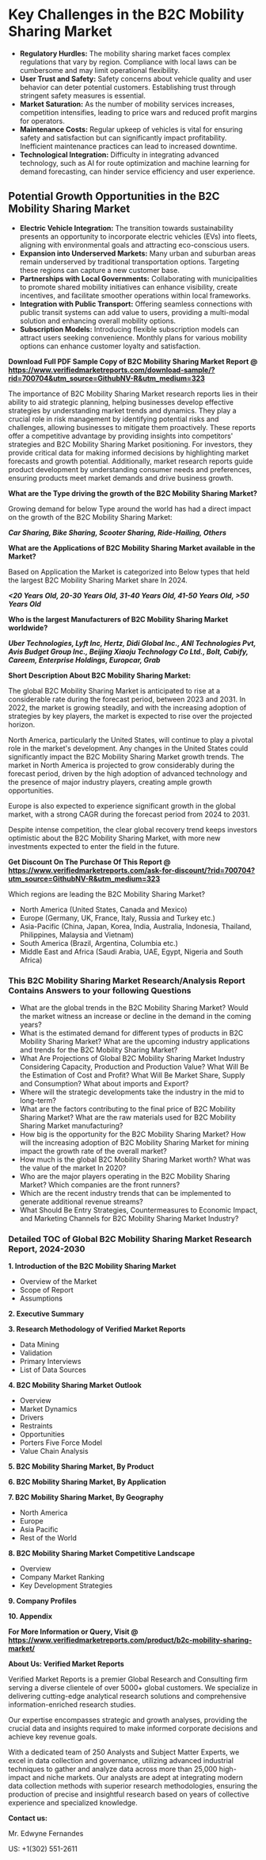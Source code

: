 <p class="">    <h1>Key Challenges in the B2C Mobility Sharing Market</h1>    <ul>        <li>            <strong>Regulatory Hurdles:</strong>             The mobility sharing market faces complex regulations that vary by region. Compliance with local laws can be cumbersome and may limit operational flexibility.        </li>        <li>            <strong>User Trust and Safety:</strong>             Safety concerns about vehicle quality and user behavior can deter potential customers. Establishing trust through stringent safety measures is essential.        </li>        <li>            <strong>Market Saturation:</strong>             As the number of mobility services increases, competition intensifies, leading to price wars and reduced profit margins for operators.        </li>        <li>            <strong>Maintenance Costs:</strong>             Regular upkeep of vehicles is vital for ensuring safety and satisfaction but can significantly impact profitability. Inefficient maintenance practices can lead to increased downtime.        </li>        <li>            <strong>Technological Integration:</strong>             Difficulty in integrating advanced technology, such as AI for route optimization and machine learning for demand forecasting, can hinder service efficiency and user experience.        </li>    </ul>    <h2>Potential Growth Opportunities in the B2C Mobility Sharing Market</h1>    <ul>        <li>            <strong>Electric Vehicle Integration:</strong>             The transition towards sustainability presents an opportunity to incorporate electric vehicles (EVs) into fleets, aligning with environmental goals and attracting eco-conscious users.        </li>        <li>            <strong>Expansion into Underserved Markets:</strong>             Many urban and suburban areas remain underserved by traditional transportation options. Targeting these regions can capture a new customer base.        </li>        <li>            <strong>Partnerships with Local Governments:</strong>             Collaborating with municipalities to promote shared mobility initiatives can enhance visibility, create incentives, and facilitate smoother operations within local frameworks.        </li>        <li>            <strong>Integration with Public Transport:</strong>             Offering seamless connections with public transit systems can add value to users, providing a multi-modal solution and enhancing overall mobility options.        </li>        <li>            <strong>Subscription Models:</strong>             Introducing flexible subscription models can attract users seeking convenience. Monthly plans for various mobility options can enhance customer loyalty and satisfaction.        </li>    </ul></p><p class=""><strong>Download Full PDF Sample Copy of B2C Mobility Sharing Market Report @ <a href="https://www.verifiedmarketreports.com/download-sample/?rid=700704&utm_source=GithubNV-R&utm_medium=323" target="_blank">https://www.verifiedmarketreports.com/download-sample/?rid=700704&utm_source=GithubNV-R&utm_medium=323</a></strong></p><p>The importance of&nbsp;B2C Mobility Sharing Market research reports lies in their ability to aid strategic planning, helping businesses develop effective strategies by understanding market trends and dynamics. They play a crucial role in risk management by identifying potential risks and challenges, allowing businesses to mitigate them proactively. These reports offer a competitive advantage by providing insights into competitors' strategies and B2C Mobility Sharing Market positioning. For investors, they provide critical data for making informed decisions by highlighting market forecasts and growth potential. Additionally, market research reports guide product development by understanding consumer needs and preferences, ensuring products meet market demands and drive business growth.</p><p><strong>What are the&nbsp;Type driving the growth of the B2C Mobility Sharing Market?</strong></p><p id="" class="">Growing demand for below Type around the world has had a direct impact on the growth of the B2C Mobility Sharing Market:</p><p class=""><em><strong>Car Sharing, Bike Sharing, Scooter Sharing, Ride-Hailing, Others</strong></em></p><p class=""><strong>What are the&nbsp;Applications&nbsp;of B2C Mobility Sharing Market available in the Market?</strong></p><p id="" class="">Based on Application the Market is categorized into Below types that held the largest B2C Mobility Sharing Market share In 2024.</p><p class=""><em><strong><20 Years Old, 20-30 Years Old, 31-40 Years Old, 41-50 Years Old, >50 Years Old</strong></em></p><p class=""><strong>Who is the largest Manufacturers of B2C Mobility Sharing Market worldwide?</strong></p><p><em><strong>Uber Technologies, Lyft Inc, Hertz, Didi Global Inc., ANI Technologies Pvt, Avis Budget Group Inc., Beijing Xiaoju Technology Co Ltd., Bolt, Cabify, Careem, Enterprise Holdings, Europcar, Grab</strong></em></p><p id="" class=""><strong>Short Description About B2C Mobility Sharing Market:</strong></p><p>The global B2C Mobility Sharing Market is anticipated to rise at a considerable rate during the forecast period, between 2023 and 2031. In 2022, the market is growing steadily, and with the increasing adoption of strategies by key players, the market is expected to rise over the projected horizon.</p><p>North America, particularly the United States, will continue to play a pivotal role in the market's development. Any changes in the United States could significantly impact the B2C Mobility Sharing Market growth trends. The market in North America is projected to grow considerably during the forecast period, driven by the high adoption of advanced technology and the presence of major industry players, creating ample growth opportunities.</p><p>Europe is also expected to experience significant growth in the global market, with a strong CAGR during the forecast period from 2024 to 2031.</p><p>Despite intense competition, the clear global recovery trend keeps investors optimistic about the B2C Mobility Sharing Market, with more new investments expected to enter the field in the future.</p><p id="" class=""><strong>Get Discount On The Purchase Of This Report @ <a href="https://www.verifiedmarketreports.com/ask-for-discount/?rid=700704?utm_source=GithubNV-R&utm_medium=323" target="_blank">https://www.verifiedmarketreports.com/ask-for-discount/?rid=700704?utm_source=GithubNV-R&utm_medium=323</a></strong></p><p class="">Which regions are leading the B2C Mobility Sharing Market?</p><ul><li>North America (United States, Canada and Mexico)</li><li>Europe (Germany, UK, France, Italy, Russia and Turkey etc.)</li><li>Asia-Pacific (China, Japan, Korea, India, Australia, Indonesia, Thailand, Philippines, Malaysia and Vietnam)</li><li>South America (Brazil, Argentina, Columbia etc.)</li><li>Middle East and Africa (Saudi Arabia, UAE, Egypt, Nigeria and South Africa)</li></ul><h3 id="" class="">This B2C Mobility Sharing Market Research/Analysis Report Contains Answers to your following Questions</h3><ul><li>What are the global trends in the B2C Mobility Sharing Market? Would the market witness an increase or decline in the demand in the coming years?</li><li>What is the estimated demand for different types of products in B2C Mobility Sharing Market? What are the upcoming industry applications and trends for the B2C Mobility Sharing Market?</li><li>What Are Projections of Global B2C Mobility Sharing Market Industry Considering Capacity, Production and Production Value? What Will Be the Estimation of Cost and Profit? What Will Be Market Share, Supply and Consumption? What about imports and Export?</li><li>Where will the strategic developments take the industry in the mid to long-term?</li><li>What are the factors contributing to the final price of B2C Mobility Sharing Market? What are the raw materials used for B2C Mobility Sharing Market manufacturing?</li><li>How big is the opportunity for the B2C Mobility Sharing Market? How will the increasing adoption of B2C Mobility Sharing Market for mining impact the growth rate of the overall market?</li><li>How much is the global B2C Mobility Sharing Market worth? What was the value of the market In 2020?</li><li>Who are the major players operating in the B2C Mobility Sharing Market? Which companies are the front runners?</li><li>Which are the recent industry trends that can be implemented to generate additional revenue streams?</li><li>What Should Be Entry Strategies, Countermeasures to Economic Impact, and Marketing Channels for B2C Mobility Sharing Market Industry?</li></ul><h3 id="" class="">Detailed TOC of Global B2C Mobility Sharing Market Research Report, 2024-2030</h3><p id="" class=""><strong>1. Introduction of the B2C Mobility Sharing Market</strong></p><ul><li>Overview of the Market</li><li>Scope of Report</li><li>Assumptions</li></ul><p id="" class=""><strong>2. Executive Summary</strong></p><p id="" class=""><strong>3. Research Methodology of Verified Market Reports</strong></p><ul><li>Data Mining</li><li>Validation</li><li>Primary Interviews</li><li>List of Data Sources</li></ul><p id="" class=""><strong>4. B2C Mobility Sharing Market Outlook</strong></p><ul><li>Overview</li><li>Market Dynamics</li><li>Drivers</li><li>Restraints</li><li>Opportunities</li><li>Porters Five Force Model</li><li>Value Chain Analysis</li></ul><p id="" class=""><strong>5. B2C Mobility Sharing Market, By Product</strong></p><p id="" class=""><strong>6. B2C Mobility Sharing Market, By Application</strong></p><p id="" class=""><strong>7. B2C Mobility Sharing Market, By Geography</strong></p><ul><li>North America</li><li>Europe</li><li>Asia Pacific</li><li>Rest of the World</li></ul><p id="" class=""><strong>8. B2C Mobility Sharing Market Competitive Landscape</strong></p><ul><li>Overview</li><li>Company Market Ranking</li><li>Key Development Strategies</li></ul><p id="" class=""><strong>9. Company Profiles</strong></p><p id="" class=""><strong>10. Appendix</strong></p><p id="" class=""><strong>For More Information or Query, Visit @ <a href="https://www.verifiedmarketreports.com/product/b2c-mobility-sharing-market/" target="_blank">https://www.verifiedmarketreports.com/product/b2c-mobility-sharing-market/</a></strong></p><p id="" class=""><strong>About Us: Verified Market Reports</strong></p><p id="" class="">Verified Market Reports is a premier Global Research and Consulting firm serving a diverse clientele of over 5000+ global customers. We specialize in delivering cutting-edge analytical research solutions and comprehensive information-enriched research studies.</p><p id="" class="">Our expertise encompasses strategic and growth analyses, providing the crucial data and insights required to make informed corporate decisions and achieve key revenue goals.</p><p id="" class="">With a dedicated team of 250 Analysts and Subject Matter Experts, we excel in data collection and governance, utilizing advanced industrial techniques to gather and analyze data across more than 25,000 high-impact and niche markets. Our analysts are adept at integrating modern data collection methods with superior research methodologies, ensuring the production of precise and insightful research based on years of collective experience and specialized knowledge.</p><p id="" class=""><strong>Contact us:</strong></p><p id="" class="">Mr. Edwyne Fernandes</p><p id="" class="">US: +1(302) 551-2611</p>